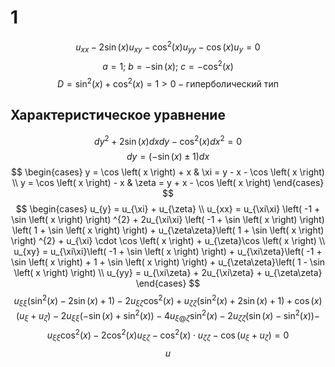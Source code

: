 # 1
$$
u_{xx} - 2\sin \left( x \right) u_{xy} - \cos ^{2}\left( x \right) u_{yy} - \cos \left( x \right) u_{y} = 0
$$
$$
a = 1;\ b = -\sin \left( x \right);\ c= - \cos ^{2}\left( x \right) 
$$
$$
D = \sin^{2}\left( x \right) + \cos ^{2}\left( x \right) = 1 >0 - \text{гиперболический тип}
$$
## Характеристическое уравнение
$$
dy^{2} + 2\sin \left( x \right) dxdy - \cos ^{2}\left( x \right) dx^{2} = 0
$$
$$
dy = \left(-\sin \left( x \right) \pm 1 \right) dx
$$
$$
\begin{cases}
y = \cos \left( x \right) + x & \xi = y - x - \cos \left( x \right)  \\
y = \cos \left( x \right) - x   & \zeta = y + x - \cos \left( x \right) 
\end{cases} 
$$
$$
\begin{cases}
u_{y} = u_{\xi} + u_{\zeta} \\
u_{xx} = u_{\xi\xi} \left( -1 + \sin \left( x \right)  \right) ^{2} + 2u_{\xi\xi} \left( -1 + \sin \left( x \right)  \right) \left( 1 + \sin \left( x \right)  \right)  + u_{\zeta\zeta}\left( 1 + \sin \left( x \right)  \right) ^{2} + u_{\xi} \cdot \cos \left( x \right) + u_{\zeta}\cos \left( x \right)  \\
u_{xy} = u_{\xi\xi}\left( -1 + \sin \left( x \right)  \right)  + u_{\xi\zeta}\left( -1 + \sin \left( x \right)  + 1 + \sin \left( x \right)  \right)  + u_{\zeta\zeta}\left( 1 - \sin \left( x \right)  \right)  \\
u_{yy} = u_{\xi\zeta} + 2u_{\xi\zeta} + u_{\zeta\zeta}
\end{cases}
$$
$$
u_{\xi\xi}\left( \sin ^{2}\left( x \right)  - 2\sin \left( x \right) + 1 \right) - 2 u_{\xi\zeta}\cos ^{2}\left( x \right) + u_{\zeta\zeta}\left( \sin ^{2}\left( x \right)  + 2\sin \left( x \right) + 1 \right) + \cos \left( x \right) \left( u_{\xi} + u_{\zeta} \right) - 2u_{\xi\xi}\left( -\sin \left( x \right)  + \sin ^{2}\left( x \right)  \right) - 4u_{\xi@\zeta}\sin ^{2}\left( x \right)  - 2u_{\zeta\zeta}\left( \sin \left( x \right)  - \sin ^{2}\left( x \right)  \right)  -
$$
$$
u_{\xi\xi}\cos ^{2}\left( x \right) - 2 \cos ^{2}\left( x \right) u_{\xi\zeta} - \cos ^{2}\left( x \right) \cdot u_{\zeta\zeta} - \cos \left( u_{\xi} + u_{\zeta} \right) = 0
$$
$$
u_{}
$$